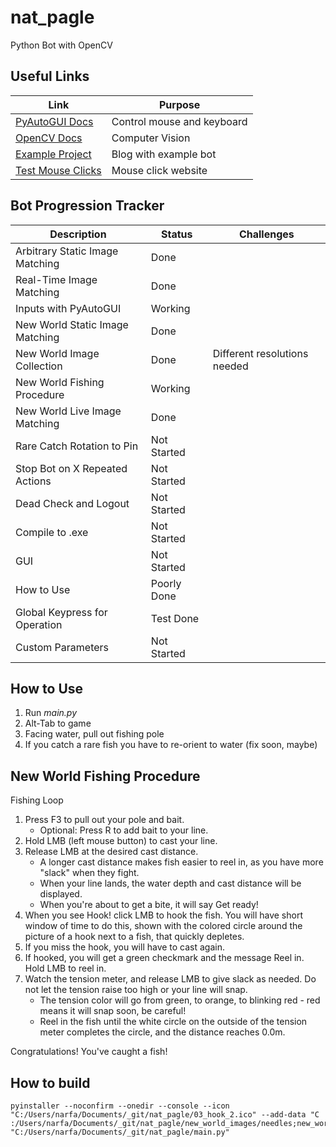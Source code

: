 # nat_pagle
Python Bot with OpenCV

## Useful Links

| Link    | Purpose |
| ------- | ------- |
| [PyAutoGUI Docs](https://pyautogui.readthedocs.io/en/latest/)                 | Control mouse and keyboard |
| [OpenCV Docs](https://docs.opencv.org/master/d6/d00/tutorial_py_root.html)    | Computer Vision            | 
| [Example Project](https://www.learncodebygaming.com/blog/fast-window-capture) | Blog with example bot      |
| [Test Mouse Clicks](https://www.onlinemictest.com/mouse-test/)                | Mouse click website        |

## Bot Progression Tracker

| Description | Status      | Challenges |
| ----------- | ----------- | ----------- |
| Arbitrary Static Image Matching  | Done        |                                 |
| Real-Time Image Matching         | Done        |                                 |
| Inputs with PyAutoGUI            | Working     |                                 |
| New World Static Image Matching  | Done        |                                 |
| New World Image Collection       | Done        | Different resolutions needed    |
| New World Fishing Procedure      | Working     |                                 |
| New World Live Image Matching    | Done        |                                 |
| Rare Catch Rotation to Pin       | Not Started |                                 |
| Stop Bot on X Repeated Actions   | Not Started |                                 |
| Dead Check and Logout            | Not Started |                                 |                                               
| Compile to .exe                  | Not Started |                                 |                                               
| GUI                              | Not Started |                                 |                                               
| How to Use                       | Poorly Done |                                 |                                               
| Global Keypress for Operation    | Test Done   |                                 |                                               
| Custom Parameters                | Not Started |                                 |                                               

## How to Use

1. Run *main.py*
2. Alt-Tab to game
3. Facing water, pull out fishing pole
4. If you catch a rare fish you have to re-orient to water (fix soon, maybe)

## New World Fishing Procedure

Fishing Loop

1. Press F3 to pull out your pole and bait.
    - Optional: Press R to add bait to your line.
2. Hold LMB (left mouse button) to cast your line.
3. Release LMB at the desired cast distance.
    - A longer cast distance makes fish easier to reel in, as you have more "slack" when they fight.
    - When your line lands, the water depth and cast distance will be displayed.
    - When you're about to get a bite, it will say Get ready!
4. When you see Hook! click LMB to hook the fish. You will have short window of time to do this, shown with the colored circle around the picture of a hook next to a fish, that quickly depletes.
5. If you miss the hook, you will have to cast again.
6. If hooked, you will get a green checkmark and the message Reel in. Hold LMB to reel in.
7. Watch the tension meter, and release LMB to give slack as needed. Do not let the tension raise too high or your line will snap.
    - The tension color will go from green, to orange, to blinking red - red means it will snap soon, be careful!
    - Reel in the fish until the white circle on the outside of the tension meter completes the circle, and the distance reaches 0.0m.

Congratulations! You've caught a fish!


## How to build

```shell
pyinstaller --noconfirm --onedir --console --icon "C:/Users/narfa/Documents/_git/nat_pagle/03_hook_2.ico" --add-data "C
:/Users/narfa/Documents/_git/nat_pagle/new_world_images/needles;new_world_images/needles/"  "C:/Users/narfa/Documents/_git/nat_pagle/main.py"
```